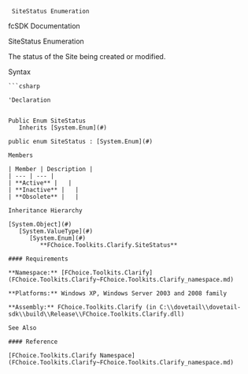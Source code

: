 ﻿     SiteStatus Enumeration                                                      

fcSDK Documentation

SiteStatus Enumeration

The status of the Site being created or modified.

Syntax

```vbnet
```csharp

'Declaration
 

Public Enum SiteStatus 
   Inherits [System.Enum](#)

public enum SiteStatus : [System.Enum](#) 

Members

| Member | Description |
| --- | --- |
| **Active** |   |
| **Inactive** |   |
| **Obsolete** |   |

Inheritance Hierarchy

[System.Object](#)  
   [System.ValueType](#)  
      [System.Enum](#)  
         **FChoice.Toolkits.Clarify.SiteStatus**  

#### Requirements

**Namespace:** [FChoice.Toolkits.Clarify](FChoice.Toolkits.Clarify~FChoice.Toolkits.Clarify_namespace.md)

**Platforms:** Windows XP, Windows Server 2003 and 2008 family

**Assembly:** FChoice.Toolkits.Clarify (in C:\\dovetail\\dovetail-sdk\\build\\Release\\FChoice.Toolkits.Clarify.dll)

See Also

#### Reference

[FChoice.Toolkits.Clarify Namespace](FChoice.Toolkits.Clarify~FChoice.Toolkits.Clarify_namespace.md)